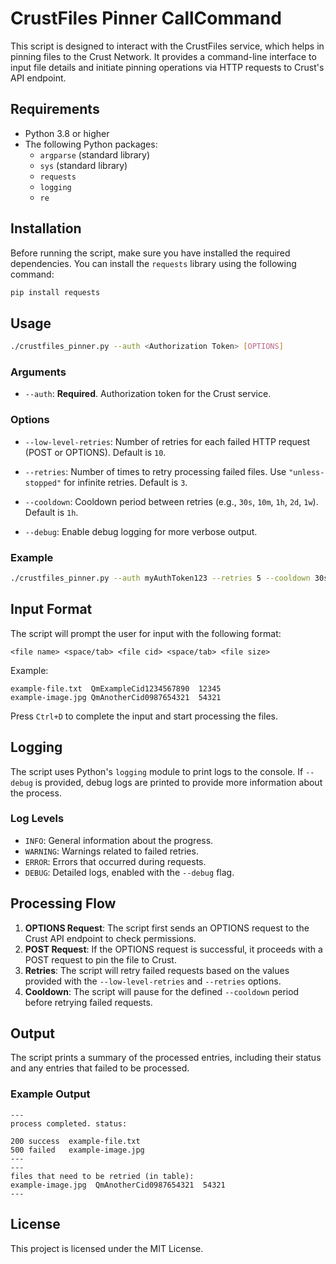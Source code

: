 # CrustFiles Pinner CallCommand

This script is designed to interact with the CrustFiles service, which helps in pinning files to the Crust Network. It provides a command-line interface to input file details and initiate pinning operations via HTTP requests to Crust's API endpoint.

## Requirements

- Python 3.8 or higher
- The following Python packages:
  - `argparse` (standard library)
  - `sys` (standard library)
  - `requests`
  - `logging`
  - `re`

## Installation

Before running the script, make sure you have installed the required dependencies. You can install the `requests` library using the following command:

```sh
pip install requests
```

## Usage

```sh
./crustfiles_pinner.py --auth <Authorization Token> [OPTIONS]
```

### Arguments

- `--auth`: **Required**. Authorization token for the Crust service.

### Options

- `--low-level-retries`: Number of retries for each failed HTTP request (POST or OPTIONS). Default is `10`.

- `--retries`: Number of times to retry processing failed files. Use `"unless-stopped"` for infinite retries. Default is `3`.

- `--cooldown`: Cooldown period between retries (e.g., `30s`, `10m`, `1h`, `2d`, `1w`). Default is `1h`.

- `--debug`: Enable debug logging for more verbose output.

### Example

```sh
./crustfiles_pinner.py --auth myAuthToken123 --retries 5 --cooldown 30s --debug
```

## Input Format

The script will prompt the user for input with the following format:

```
<file name> <space/tab> <file cid> <space/tab> <file size>
```

Example:

```
example-file.txt  QmExampleCid1234567890  12345
example-image.jpg QmAnotherCid0987654321  54321
```

Press `Ctrl+D` to complete the input and start processing the files.

## Logging

The script uses Python's `logging` module to print logs to the console. If `--debug` is provided, debug logs are printed to provide more information about the process.

### Log Levels
- `INFO`: General information about the progress.
- `WARNING`: Warnings related to failed retries.
- `ERROR`: Errors that occurred during requests.
- `DEBUG`: Detailed logs, enabled with the `--debug` flag.

## Processing Flow

1. **OPTIONS Request**: The script first sends an OPTIONS request to the Crust API endpoint to check permissions.
2. **POST Request**: If the OPTIONS request is successful, it proceeds with a POST request to pin the file to Crust.
3. **Retries**: The script will retry failed requests based on the values provided with the `--low-level-retries` and `--retries` options.
4. **Cooldown**: The script will pause for the defined `--cooldown` period before retrying failed requests.

## Output

The script prints a summary of the processed entries, including their status and any entries that failed to be processed.

### Example Output

```
---
process completed. status:

200 success  example-file.txt
500 failed   example-image.jpg
---
---
files that need to be retried (in table):
example-image.jpg  QmAnotherCid0987654321  54321
---
```

## License

This project is licensed under the MIT License.
